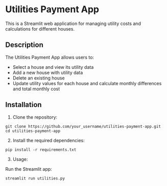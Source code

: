 # Utilities Payment App

This is a Streamlit web application for managing utility costs and calculations for different houses.

## Description

The Utilities Payment App allows users to:

- Select a house and view its utility data
- Add a new house with utility data
- Delete an existing house
- Update utility values for each house and calculate monthly differences and total monthly cost

## Installation

1. Clone the repository:

```
git clone https://github.com/your_username/utilities-payment-app.git
cd utilities-payment-app
```

2. Install the required dependencies:
```
pip install -r requirements.txt
```

3. Usage:

Run the Streamlit app:

```
streamlit run utilities.py
```